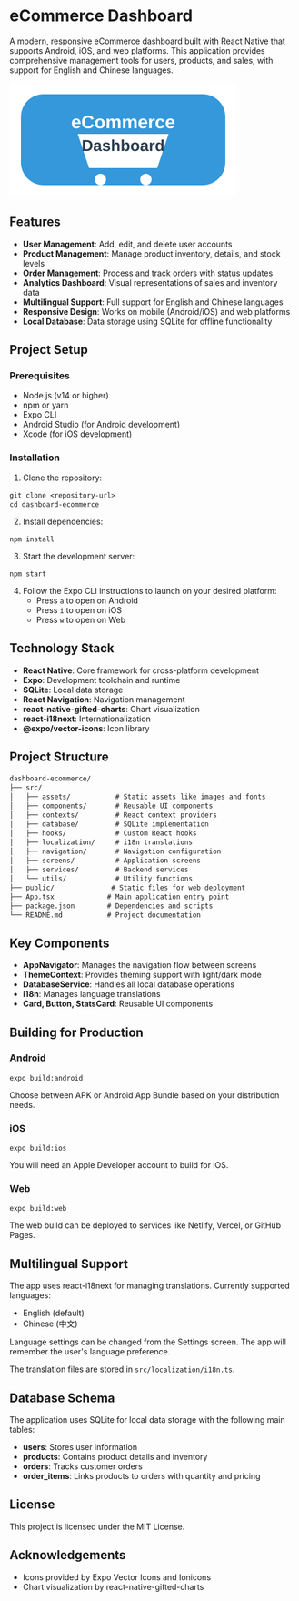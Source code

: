 # eCommerce Dashboard

A modern, responsive eCommerce dashboard built with React Native that supports Android, iOS, and web platforms. This application provides comprehensive management tools for users, products, and sales, with support for English and Chinese languages.

![eCommerce Dashboard](./src/assets/images/logo.svg)

## Features

- **User Management**: Add, edit, and delete user accounts
- **Product Management**: Manage product inventory, details, and stock levels
- **Order Management**: Process and track orders with status updates
- **Analytics Dashboard**: Visual representations of sales and inventory data
- **Multilingual Support**: Full support for English and Chinese languages
- **Responsive Design**: Works on mobile (Android/iOS) and web platforms
- **Local Database**: Data storage using SQLite for offline functionality

## Project Setup

### Prerequisites

- Node.js (v14 or higher)
- npm or yarn
- Expo CLI
- Android Studio (for Android development)
- Xcode (for iOS development)

### Installation

1. Clone the repository:
```
git clone <repository-url>
cd dashboard-ecommerce
```

2. Install dependencies:
```
npm install
```

3. Start the development server:
```
npm start
```

4. Follow the Expo CLI instructions to launch on your desired platform:
   - Press `a` to open on Android
   - Press `i` to open on iOS
   - Press `w` to open on Web

## Technology Stack

- **React Native**: Core framework for cross-platform development
- **Expo**: Development toolchain and runtime
- **SQLite**: Local data storage
- **React Navigation**: Navigation management
- **react-native-gifted-charts**: Chart visualization
- **react-i18next**: Internationalization
- **@expo/vector-icons**: Icon library

## Project Structure

```
dashboard-ecommerce/
├── src/
│   ├── assets/           # Static assets like images and fonts
│   ├── components/       # Reusable UI components
│   ├── contexts/         # React context providers
│   ├── database/         # SQLite implementation
│   ├── hooks/            # Custom React hooks
│   ├── localization/     # i18n translations
│   ├── navigation/       # Navigation configuration
│   ├── screens/          # Application screens
│   ├── services/         # Backend services
│   └── utils/            # Utility functions
├── public/              # Static files for web deployment
├── App.tsx             # Main application entry point
├── package.json        # Dependencies and scripts
└── README.md           # Project documentation
```

## Key Components

- **AppNavigator**: Manages the navigation flow between screens
- **ThemeContext**: Provides theming support with light/dark mode
- **DatabaseService**: Handles all local database operations
- **i18n**: Manages language translations
- **Card, Button, StatsCard**: Reusable UI components

## Building for Production

### Android

```
expo build:android
```

Choose between APK or Android App Bundle based on your distribution needs.

### iOS

```
expo build:ios
```

You will need an Apple Developer account to build for iOS.

### Web

```
expo build:web
```

The web build can be deployed to services like Netlify, Vercel, or GitHub Pages.

## Multilingual Support

The app uses react-i18next for managing translations. Currently supported languages:

- English (default)
- Chinese (中文)

Language settings can be changed from the Settings screen. The app will remember the user's language preference.

The translation files are stored in `src/localization/i18n.ts`.

## Database Schema

The application uses SQLite for local data storage with the following main tables:

- **users**: Stores user information
- **products**: Contains product details and inventory
- **orders**: Tracks customer orders
- **order_items**: Links products to orders with quantity and pricing

## License

This project is licensed under the MIT License.

## Acknowledgements

- Icons provided by Expo Vector Icons and Ionicons
- Chart visualization by react-native-gifted-charts
